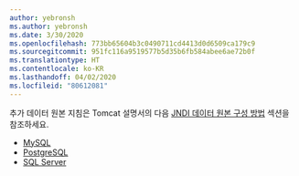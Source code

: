 ```yaml
---
author: yebronsh
ms.author: yebronsh
ms.date: 3/30/2020
ms.openlocfilehash: 773bb65604b3c0490711cd4413d0d6509ca179c9
ms.sourcegitcommit: 951fc116a9519577b5d35b6fb584abee6ae72b0f
ms.translationtype: HT
ms.contentlocale: ko-KR
ms.lasthandoff: 04/02/2020
ms.locfileid: "80612081"
---
```

추가 데이터 원본 지침은 Tomcat 설명서의 다음 [JNDI 데이터 원본 구성 방법](https://tomcat.apache.org/tomcat-9.0-doc/jndi-datasource-examples-howto.html) 섹션을 참조하세요.

- [MySQL](https://tomcat.apache.org/tomcat-9.0-doc/jndi-datasource-examples-howto.html#MySQL_DBCP_2_Example)
- [PostgreSQL](https://tomcat.apache.org/tomcat-9.0-doc/jndi-datasource-examples-howto.html#PostgreSQL)
- [SQL Server](https://cwiki.apache.org/confluence/display/TOMCAT/UsingDataSources)
